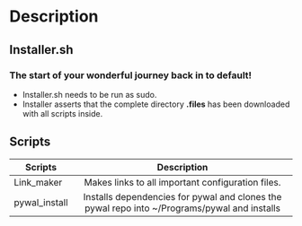 # Description
## Installer.sh
### The start of your wonderful journey back in to default! 

* Installer.sh needs to be run as sudo.
* Installer asserts that the complete directory **.files** has been downloaded with all scripts inside.


## Scripts

| Scripts       | Description   | 
| ------------- |:-------------:| 
| Link_maker      | Makes links to all important configuration files. | 
| pywal_install | Installs dependencies for pywal and clones the pywal repo into ~/Programs/pywal and installs | 

